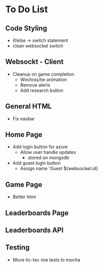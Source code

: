 # To Do List

## Code Styling
- if/else -> switch statement
- clean websocket switch

## Websockt - Client
- Cleanup on game completion
  - Win/loss/tie animation
  - Remove alerts
  - Add research button

## General HTML
- Fix navbar

## Home Page
- Add login button for azure
  - Allow user handle updates
    - stored on mongodb
- Add guest login button
  - Assign name 'Guest ${websocket.id}

## Game Page
- Better html

## Leaderboards Page

## Leaderboards API

## Testing
- Move tic-tac-toe tests to mocha